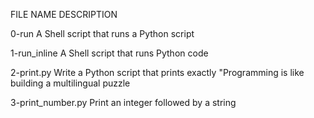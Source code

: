 FILE NAME              DESCRIPTION

0-run                  A Shell script that runs a Python script

1-run_inline           A Shell script that runs Python code

2-print.py             Write a Python script that prints exactly "Programming is like building a multilingual puzzle

3-print_number.py      Print an integer followed by a string
